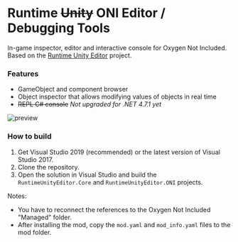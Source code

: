 # Runtime ~~Unity~~ ONI Editor / Debugging Tools
In-game inspector, editor and interactive console for Oxygen Not Included.  
Based on the [Runtime Unity Editor](https://github.com/ManlyMarco/RuntimeUnityEditor) project.

### Features
- GameObject and component browser
- Object inspector that allows modifying values of objects in real time
- ~~REPL C# console~~ *Not upgraded for .NET 4.7.1 yet*

![preview](https://user-images.githubusercontent.com/39247311/64476158-ce1a4c00-d18b-11e9-97d6-084452cdbf0a.PNG)

### How to build
1. Get Visual Studio 2019 (recommended) or the latest version of Visual Studio 2017.
2. Clone the repository.
3. Open the solution in Visual Studio and build the `RuntimeUnityEditor.Core` and `RuntimeUnityEditor.ONI` projects.

Notes:
- You have to reconnect the references to the Oxygen Not Included "Managed" folder.
- After installing the mod, copy the `mod.yaml` and `mod_info.yaml` files to the mod folder.
